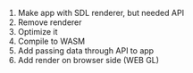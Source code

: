 1. Make app with SDL renderer, but needed API
2. Remove renderer
3. Optimize it
4. Compile to WASM
5. Add passing data through API to app
6. Add render on browser side (WEB GL)
